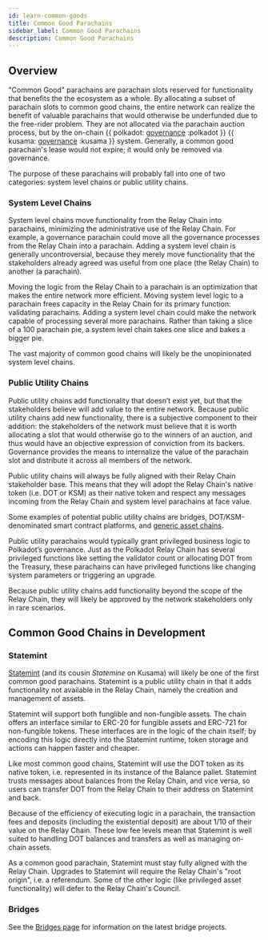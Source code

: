 ```yaml
---
id: learn-common-goods
title: Common Good Parachains
sidebar_label: Common Good Parachains
description: Common Good Parachains
---
```


## Overview

"Common Good" parachains are parachain slots reserved for functionality that benefits the the
ecosystem as a whole. By allocating a subset of parachain slots to common good chains, the entire
network can realize the benefit of valuable parachains that would otherwise be underfunded due to
the free-rider problem. They are not allocated via the parachain auction process, but by the
on-chain {{ polkadot: [governance](learn-governance) :polkadot }}
{{ kusama: [governance](mirror-learn-governance) :kusama }} system. Generally, a common good
parachain's lease would not expire; it would only be removed via governance.

The purpose of these parachains will probably fall into one of two categories: system level chains
or public utility chains.

### System Level Chains

System level chains move functionality from the Relay Chain into parachains, minimizing the
administrative use of the Relay Chain. For example, a governance parachain could move all the
governance processes from the Relay Chain into a parachain. Adding a system level chain is generally
uncontroversial, because they merely move functionality that the stakeholders already agreed was
useful from one place (the Relay Chain) to another (a parachain).

Moving the logic from the Relay Chain to a parachain is an optimization that makes the entire
network more efficient. Moving system level logic to a parachain frees capacity in
the Relay Chain for its primary function: validating parachains. Adding a system level chain could
make the network capable of processing several more parachains. Rather than taking a slice of a 100
parachain pie, a system level chain takes one slice and bakes a bigger pie.

The vast majority of common good chains will likely be the unopinionated system level chains.

### Public Utility Chains

Public utility chains add functionality that doesn’t exist yet, but that the stakeholders believe
will add value to the entire network. Because public utility chains add new functionality, there is
a subjective component to their addition: the stakeholders of the network must believe that it is
worth allocating a slot that would otherwise go to the winners of an auction, and thus would have an
objective expression of conviction from its backers. Governance provides the means to internalize
the value of the parachain slot and distribute it across all members of the network.

Public utility chains will always be fully aligned with their Relay Chain stakeholder base. This
means that they will adopt the Relay Chain's native token (i.e. DOT or KSM) as their native token
and respect any messages incoming from the Relay Chain and system level parachains at face value.

Some examples of potential public utility chains are bridges, DOT/KSM-denominated smart contract
platforms, and [generic asset chains](#statemint).

Public utility parachains would typically grant privileged business logic to Polkadot’s governance.
Just as the Polkadot Relay Chain has several privileged functions like setting the validator count
or allocating DOT from the Treasury, these parachains can have privileged functions like changing
system parameters or triggering an upgrade.

Because public utility chains add functionality beyond the scope of the Relay Chain, they will
likely be approved by the network stakeholders only in rare scenarios.

## Common Good Chains in Development

### Statemint

[Statemint](https://github.com/paritytech/statemint) (and its cousin _Statemine_ on Kusama) will likely be one of the first common good parachains. Statemint is a public utility chain in that it adds functionality not available in the Relay Chain, namely the creation and management of assets.

Statemint will support both funglible and non-fungible assets. The chain offers an interface similar to ERC-20 for fungible assets and ERC-721 for non-fungible tokens. These interfaces are in the logic of the chain itself; by encoding this logic directly 
into the Statemint runtime, token storage and actions can happen faster and cheaper.

Like most common good chains, Statemint will use the DOT token as its native token, i.e. represented in its 
instance of the Balance pallet. Statemint trusts messages about balances from the Relay Chain, and vice versa, so users can transfer DOT from the Relay Chain to their address on Statemint and back.

Because of the efficiency of executing logic in a parachain, the transaction fees and deposits (including the existential deposit) are about 1/10 of their value on the Relay Chain. These low fee levels mean that Statemint is well suited to handling DOT balances and transfers as well as managing on-chain assets.

As a common good parachain, Statemint must stay fully aligned with the Relay Chain. Upgrades to 
Statemint will require the Relay Chain's "root origin", i.e. a referendum. Some of the other logic 
(like privileged asset functionality) will defer to the Relay Chain's Council.

### Bridges

See the [Bridges page](learn-bridges) for information on the latest bridge projects.
